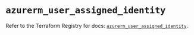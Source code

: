 # `azurerm_user_assigned_identity`

Refer to the Terraform Registry for docs: [`azurerm_user_assigned_identity`](https://registry.terraform.io/providers/hashicorp/azurerm/3.111.0/docs/resources/user_assigned_identity).
